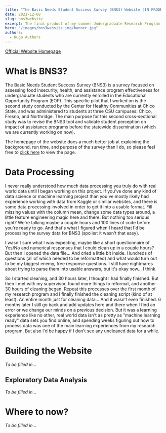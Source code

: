 ```yaml
---
title: "The Basic Needs Student Success Survey (BNS3) Website [IN PROGRESS]"
date: 2021-12-08
slug: bns3website
excerpt: The final product of my summer Undergraduate Research Program and partially into my work as a Data Science Intern, the BNS3 website has been published to present findings from the pilot 2 survey. The focus of the website is on exploratory data analysis results from survey data, as well as cross campus comparison.
hero: "/images/bns3website_img/banner.jpg"
authors:
  - Hugo Authors
---
```


[Official Website Homepage](https://chicocalfresh.github.io/bns-pilot2-website/index.html)

# What is BNS3?

The Basic Needs Student Success Survey (BNS3) is a survey focused on assessing food insecurity, health, and assistance program effectiveness for undergraduate students who are currently enrolled in the Educational Opportunity Program (EOP). This specific pilot that I worked on is the second study conducted by the Center for Healthy Communities at Chico State, and was administered to students at three CSU campuses: Chico, Fresno, and Northridge. The main purpose for this second cross-sectional study was to revise the BNS3 tool and validate student perception on impact of assistance programs before the statewide dissemination (which we are currently working on now). 

The homepage of the website does a much better job at explaining the background, run time, and purpose of the survey than I do, so please feel free to [click here](https://chicocalfresh.github.io/bns-pilot2-website/index.html) to view the page. 

# Data Processing

I never really understood how much data processing you truly do with real world data until I began working on this project. If you've done any kind of data science or machine learning project than you've mostly likely had experience working with data from Kaggle or similar websites, and there is some data processing involved in order to get it into a usable format. Fill missing values with the column mean, change some data types around, a little feature engineering magic here and there. But nothing too serious right? We're talking maybe a couple hours and 100 lines of code before you're ready to go. And that's what I figured when I heard that I'd be processing the survey data for BNS3 (spoiler: it wasn't that easy).

I wasn't sure what I was expecting, maybe like a short questionnaire of Yes/No and numerical responses that I could clean up in a couple hours? But then I opened the data file... And cried a little bit inside. Hundreds of questions (all of which needed to be reformatted) and what would turn out to be my biggest enemy, free response questions. I still have nightmares about trying to parse them into usable answers, but it's okay now... I think.

So I started cleaning, and 30 hours later, I thought I had finally finished. But then I met with my supervisor, found more things to reformat, and another 30 hours of cleaning began. Repeat this processes over the first month of my research program and I finally finished the cleaning script (kind of at least). An entire month just for cleaning data... And it wasn't even finished. 6 months later I still go back and add updates here and there when I find an error or we change our minds on a previous decision. But it was a learning experience like no other, real world data isn't as pretty as "machine learning ready" data sets you find online, and spending weeks figuring out how to process data was one of the main learning experiences from my research program. But also I'd be happy if I don't see any uncleaned data for a while.

# Building the Website
*To be filled in...*

## Exploratory Data Analysis
*To be filled in...*

# Where to now?
*To be filled in...*



